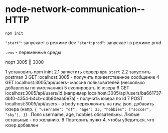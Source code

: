 # node-network-communication--HTTP

`npm init`

`"start"`: запускает в режиме dev
`"start:prod"`: запускает в режиме prod

`.env` - переменные среды

порт 3005 || 3000

1 установить npm inint
2.1 запустить сервер `npm start`
2.2 запустить postman
3 GET localhost:3005 - получить приветственное сообщение
4 GET localhost:3005/api/users- массив пользователей (несколько добавлены по умолчанию)
5 скопировать id юзера
6 GET localhost:3005/api/users/id (например localhost:3005/api/users/ba661737-dbf0-4354-b4cb-c4b90eaa0e7a) - получить юзера по id
7 POST localhost:3005/api/users - в body переключить на raw, json, добавить юзера (напр. `{
    "username": "df",
    "age": 23,
    "hobbies": ["soccer", "sky"],
}`) . Поля username, age, hobbies обязательны. Любые остальные - по желанию.
8 Повторить пункт 4, чтобы убедиться, что юзер добавлен

